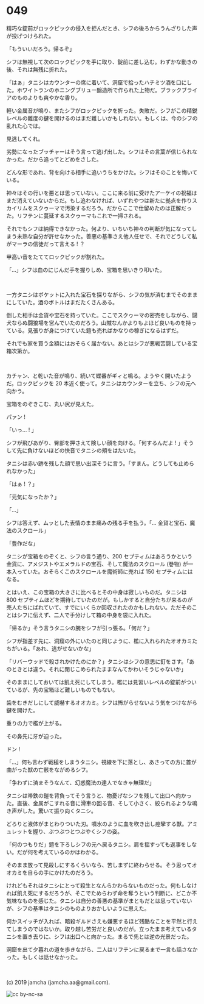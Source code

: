

# 049

精巧な錠前がロックピックの侵入を拒んだとき、シフの後ろからうんざりした声が投げつけられた。

「もういいだろう。帰るぞ」

シフは無視して次のロックピックを手に取り、錠前に差し込む。わずかな動きの後、それは無残に折れた。

「はぁ」タニシはカウンターの席に着いて、洞窟で拾ったハチミツ酒を口にした。ホワイトランのホニングブリュー醸造所で作られた上物だ。ブラックブライアのものよりも爽やかな香り。

軽い金属音が鳴り、またシフがロックピックを折った。失敗だ。シフがこの精鋭レベルの難度の鍵を開けるのはまだ難しいかもしれない。もしくは、今のシフの乱れた心では。

見逃してくれ。

劣勢になったブッチャーはそう言って逃げ出した。シフはその言葉が信じられなかった。だから追ってとどめをさした。

どんな形であれ、背を向ける相手に追いうちをかけた。シフはそのことを悔いている。

神々はその行いを悪とは思っていない。ここに来る前に受けたアーケイの祝福はまだ消えていないからだ。もし追わなければ、いずれやつは新たに拠点を作りスカイリムをスクゥーマで汚染するだろう。だからここで仕留めたのは正解だった。リフテンに蔓延するスクゥーマもこれで一掃される。

それでもシフは納得できなかった。何より、いちいち神々の判断が気になってしまう未熟な自分が許せなかった。善悪の基準さえ他人任せで、それでどうして私がマーラの信徒だって言える ! ？

甲高い音をたててロックピックが割れた。

「…」シフは血のにじんだ手を握りしめ、宝箱を思いきり叩いた。

<br>

一方タニシはポケットに入れた宝石を探りながら、シフの気が済むまでそのままにしていた。酒のボトルはまだたくさんある。

倒した相手は金貨や宝石を持っていた。ここでスクゥーマの密売をしながら、闘犬ならぬ闘狼場を営んでいたのだろう。山賊なんかよりもよほど良いものを持っている。見張りが身につけていた鎧も売ればかなりの稼ぎになるはずだ。

それでも家を買う金額にはおそらく届かない。あとはシフが悪戦苦闘している宝箱次第か。

<br>

カチャン、と乾いた音が鳴り、続いて蝶番がギィと鳴る。ようやく開いたようだ。ロックピックを 20 本近く使って。タニシはカウンターを立ち、シフの元へ向かう。

宝箱をのぞきこむ、丸い尻が見えた。

パァン !

「いっ… ! 」

シフが飛びあがり、臀部を押さえて険しい顔を向ける。「何するんだよ ! 」そうして先に負けないほどの快音でタニシの頬をはたいた。

タニシは赤い跡を残した顔で思い出深そうに言う。「すまん。どうしても止められなかった」

「はぁ ! ？」

「元気になったか？」

「…」

シフは答えず、ムッとした表情のまま痛みの残る手を払う。「… 金貨と宝石、魔法のスクロール」

「豊作だな」

タニシが宝箱をのぞくと、シフの言う通り、200 セプティムはあろうかという金貨に、アメジストやエメラルドの宝石、そして魔法のスクロール (巻物) が一本入っていた。おそらくこのスクロールを魔術師に売れば 150 セプティムにはなる。

とはいえ、この宝箱の大きさに比べるとその中身は寂しいものだ。タニシは 800 セプティムほどを期待していたのだが。もしかすると自分たちが来るのが売人たちにばれていて、すでにいくらか回収されたのかもしれない。ただそのことはシフに伝えず、二人で手分けして箱の中身を袋に入れた。

「帰るか」そう言うタニシの腕をシフが引っ張る。「何だ？」

シフが指差す先に、洞窟の外にいたのと同じように、檻に入れられたオオカミたちがいる。「あれ、逃がせないかな」

「リバーウッドで殺されかけたのにか？」タニシはシフの意思に釘をさす。「あのときとは違う。それに閉じこめられたままなんてかわいそうじゃないか」

そのままにしておいては飢え死にしてしまう。檻には見習いレベルの錠前がついているが、先の宝箱ほど難しいものでもない。

歯をむきだしにして威嚇するオオカミ。シフは怖がらせないよう気をつけながら鍵を開けた。

重りの力で檻が上がる。

その鼻先に牙が迫った。

ドン !

「…」何も言わず戦槌をしまうタニシ。視線を下に落とし、あさっての方に首が曲がった獣の亡骸をながめるシフ。

「争わずに済まそうなんて、幻惑魔法の達人でなきゃ無理だ」

タニシは帯鉄の鎧を背負ってそう言うと、物憂げなシフを残して出口へ向かった。直後、金属がこすれる音に滑車の回る音、そして小さく、絞られるような鳴き声がした。驚いて振り向くタニシ。

どろりと液体がまとわりついた刃。噴水のように血を吹き出し痙攣する獣。アミュレットを握り、ぶつぶつとつぶやくシフの姿。

「何のつもりだ」鎧を下ろしシフの元へ戻るタニシ。肩を揺すっても返事をしない。だが何を考えているのかはわかる。

そのまま放って見殺しにするくらいなら、苦しまずに終わらせる。そう思ってオオカミを自らの手にかけたのだろう。

けれどもそれはタニシにとって殺生となんらかわらないものだった。何もしなければ飢え死にするだろうが、そこでためらわず命を奪うという判断に、どこか不気味なものを感じた。タニシは自分の善悪の基準がまともだとは思っていないが、シフの基準はタニシのものよりおかしいように思えた。

何かスイッチが入れば、暗殺ギルドさえも嫌悪するほど残酷なことを平然と行えてしまうのではないか。取り越し苦労だと良いのだが。立ったまま考えているタニシを置き去りに、シフは出口へと向かった。まるで先とは逆の光景だった。

洞窟を出て夕暮れの道を歩きながら、二人はリフテンに戻るまで一言も話さなかった。もしくは話せなかった。

<br>
<br>
(c) 2019 jamcha (jamcha.aa@gmail.com).

![cc by-nc-sa](https://i.creativecommons.org/l/by-nc-sa/4.0/88x31.png)


